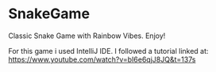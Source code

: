 # SnakeGame
Classic Snake Game with Rainbow Vibes.
Enjoy!



For this game i used IntelliJ IDE.
I followed a tutorial linked at:
https://www.youtube.com/watch?v=bI6e6qjJ8JQ&t=137s



